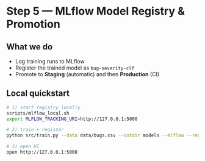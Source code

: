# Step 5 — MLflow Model Registry & Promotion

## What we do
- Log training runs to MLflow
- Register the trained model as `bug-severity-clf`
- Promote to **Staging** (automatic) and then **Production** (CI)

## Local quickstart
```bash
# 1) start registry locally
scripts/mlflow_local.sh
export MLFLOW_TRACKING_URI=http://127.0.0.1:5000

# 2) train + register
python src/train.py --data data/bugs.csv --outdir models --mlflow --registry-name bug-severity-clf

# 3) open UI
open http://127.0.0.1:5000

